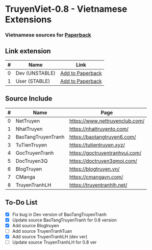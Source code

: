 ﻿# TruyenViet-0.8 - Vietnamese Extensions

### Vietnamese sources for [Paperback](https://paperback.moe/)

<!-- Repo for community -->

## Link extension

<div align="center">

| #   | Name           | Link                                                              |
| --- | -------------- | ----------------------------------------------------------------- |
| 0   | Dev (UNSTABLE) | [Add to Paperback](https://hiephoang2190.github.io/extension-truyen-viet) |
| 1   | User (STABLE)  | [Add to Paperback](https://hiephoang2190.github.io/extension-truyen-viet) |

</div>

## Source Include

<div align="center">

| #   | Name               | Page                           |
| --- | ------------------ | ------------------------------ |
| 0   | NetTruyen          | https://www.nettruyenclub.com/     |
| 1   | NhatTruyen         | https://nhattruyento.com/     |
| 2   | BaoTangTruyenTranh | https://baotangtruyen6.com/    |
| 3   | TuTienTruyen       | https://tutientruyen.xyz/      |
| 4   | GocTruyenTranh     | https://goctruyentranhvui.com/ |
| 5   | DocTruyen3Q        | https://doctruyen3qmoi.com/    |
| 6   | BlogTruyen         | https://blogtruyen.vn/         |
| 7   | CManga             | https://cmangavn.com/          |
| 8   | TruyenTranhLH      | https://truyentranhlh.net/     |

</div>

## To-Do List

- [x] Fix bug in Dev version of BaoTangTruyenTranh
- [x] Update source BaoTangTruyenTranh for 0.8 version
- [x] Add source Blogtruyen
- [ ] Add source TruyenTranhTuan
- [x] Add source TruyenTranhLH (dev ver)
- [ ] Update source TruyenTranhLH for 0.8 ver